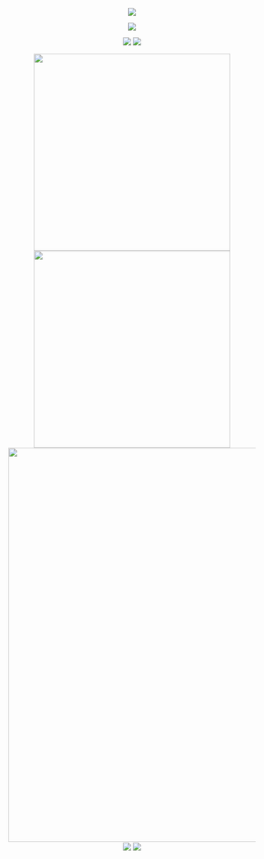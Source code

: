 <!-- https://github.com/DenverCoder1/readme-typing-svg -->
<p align="center">
<img src="https://readme-typing-svg.demolab.com?font=Orbitron&size=25&pause=1000&center=true&vCenter=true&random=false&width=600&lines=Welcome+to+my+GitHub+profile+page!" />
</p>

<p align="center">
<!-- https://github.com/tandpfun/skill-icons -->
<img align="center" src="https://skillicons.dev/icons?i=py,c,cpp,java,pytorch,md,vscode&theme=light" />
</p>

<!-- https://github.com/badges/shields -->
<p align="center">
<a href="https://github.com/KindofCrazy"><img src="https://img.shields.io/badge/GitHub-KindofCrazy-blue?logo=github" /></a>
<!-- https://github.com/antonkomarev/github-profile-views-counter -->
<img src="https://komarev.com/ghpvc/?username=KindofCrazy&abbreviated=true&color=yellow" />
</p>

<p align="center">
<!-- https://github.com/anuraghazra/github-readme-stats -->
<img align="center" width="400" src="https://github-readme-stats.vercel.app/api?username=KindofCrazy&theme=transparent&include_all_commits=true&show_icons=true&hide_border=true" />
<img align="center" width="400" src="https://streak-stats.demolab.com/?user=DenverCoder1" />
<br/>
<!-- https://github.com/Ashutosh00710/github-readme-activity-graph -->
<img width="800" src="https://github-readme-activity-graph.vercel.app/graph?username=KindofCrazy&theme=github-compact&hide_border=true&area=true">
<br/>
 <!-- https://github.com/anuraghazra/github-readme-stats -->
<img align="center" src="https://github-readme-stats.vercel.app/api/wakatime?username=yk0329&theme=transparent&hide_border=true&layout=compact&langs_count=22" />
 <!-- https://github.com/anuraghazra/github-readme-stats -->
<img align="center" src="https://github-readme-stats.vercel.app/api/top-langs/?username=KindofCrazy&theme=transparent&hide_border=true&layout=donut-vertical&langs_count=6" />
<br/>
</p>


